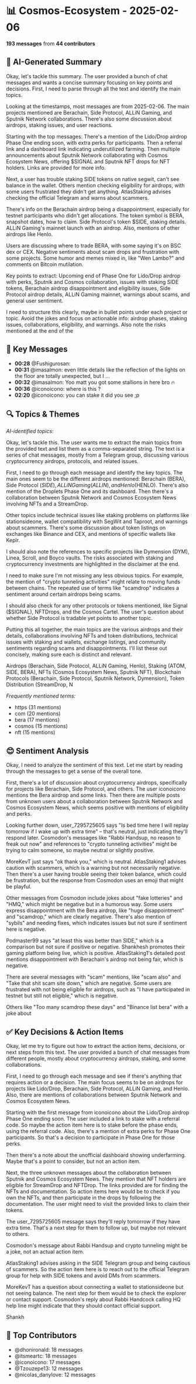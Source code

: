 # 📊 Cosmos-Ecosystem - 2025-02-06
**193 messages** from **44 contributors**

## 📝 AI-Generated Summary
<think>
Okay, let's tackle this summary. The user provided a bunch of chat messages and wants a concise summary focusing on key points and decisions. First, I need to parse through all the text and identify the main topics.

Looking at the timestamps, most messages are from 2025-02-06. The main projects mentioned are Berachain, Side Protocol, ALLiN Gaming, and Sputnik Network collaborations. There's also some discussion about airdrops, staking issues, and user reactions.

Starting with the top messages: There's a mention of the Lido/Drop airdrop Phase One ending soon, with extra perks for participants. Then a referral link and a dashboard link indicating underutilized farming. Then multiple announcements about Sputnik Network collaborating with Cosmos Ecosystem News, offering $SIGNAL and Sputnik NFT drops for NFT holders. Links are provided for more info.

Next, a user has trouble staking SIDE tokens on native segwit, can't see balance in the wallet. Others mention checking eligibility for airdrops, with some users frustrated they didn't get anything. AtlasStaking advises checking the official Telegram and warns about scammers.

There's info on the Berachain airdrop being a disappointment, especially for testnet participants who didn't get allocations. The token symbol is BERA, snapshot dates, how to claim. Side Protocol's token $SIDE, staking details. ALLiN Gaming's mainnet launch with an airdrop. Also, mentions of other airdrops like Henlo.

Users are discussing where to trade BERA, with some saying it's on BSC dex or CEX. Negative sentiments about scam drops and frustration with some projects. Some humor and memes mixed in, like "Wen Lambo?" and comments on Bitcoin mutilation.

Key points to extract: Upcoming end of Phase One for Lido/Drop airdrop with perks, Sputnik and Cosmos collaboration, issues with staking SIDE tokens, Berachain airdrop disappointment and eligibility issues, Side Protocol airdrop details, ALLiN Gaming mainnet, warnings about scams, and general user sentiment.

I need to structure this clearly, maybe in bullet points under each project or topic. Avoid the jokes and focus on actionable info: airdrop phases, staking issues, collaborations, eligibility, and warnings. Also note the risks mentioned at the end of the

## 💬 Key Messages
- **00:28** @Fushigurosan: 
- **00:31** @imasalmon: even little details like the reflection of the lights on the floor are totally unexpected, but I ...
- **00:32** @imasalmon: Yoo matt you got some stallions in here bro 🔥
- **00:36** @iconoicono: where is this ?
- **02:20** @iconoicono: you can stake it did you see ;p

## 🔍 Topics & Themes
*AI-identified topics:*
> <think>
Okay, let's tackle this. The user wants me to extract the main topics from the provided text and list them as a comma-separated string. The text is a series of chat messages, mostly from a Telegram group, discussing various cryptocurrency airdrops, protocols, and related issues.

First, I need to go through each message and identify the key topics. The main ones seem to be the different airdrops mentioned: Berachain (BERA), Side Protocol ($SIDE), ALLiN Gaming (ALLIN), and Henlo ($HENLO). There's also mention of the Droplets Phase One and its dashboard. Then there's a collaboration between Sputnik Network and Cosmos Ecosystem News involving NFTs and a StreamDrop. 

Other topics include technical issues like staking problems on platforms like stationsideone, wallet compatibility with SegWit and Taproot, and warnings about scammers. There's some discussion about token listings on exchanges like Binance and CEX, and mentions of specific wallets like Keplr. 

I should also note the references to specific projects like Dymension (DYM), Linea, Scroll, and Boyco vaults. The risks associated with staking and cryptocurrency investments are highlighted in the disclaimer at the end. 

I need to make sure I'm not missing any less obvious topics. For example, the mention of "crypto tunneling activities" might relate to moving funds between chains. The repeated use of terms like "scamdrop" indicates a sentiment around certain airdrops being scams. 

I should also check for any other protocols or tokens mentioned, like Signal ($SIGNAL), NFTDrops, and the Cosmos Cartel. The user's question about whether Side Protocol is tradable yet points to another topic. 

Putting this all together, the main topics are the various airdrops and their details, collaborations involving NFTs and token distributions, technical issues with staking and wallets, exchange listings, and community sentiments regarding scams and disappointments. I'll list these out concisely, making sure each is distinct and relevant.
</think>

Airdrops (Berachain, Side Protocol, ALLiN Gaming, Henlo), Staking (ATOM, SIDE, BERA), NFTs (Cosmos Ecosystem News, Sputnik NFT), Blockchain Protocols (Berachain, Side Protocol, Sputnik Network, Dymension), Token Distribution (StreamDrop, N

*Frequently mentioned terms:*
- https (31 mentions)
- com (20 mentions)
- bera (17 mentions)
- cosmos (15 mentions)
- nft (15 mentions)

## 😊 Sentiment Analysis
<think>
Okay, I need to analyze the sentiment of this text. Let me start by reading through the messages to get a sense of the overall tone. 

First, there's a lot of discussion about cryptocurrency airdrops, specifically for projects like Berachain, Side Protocol, and others. The user iconoicono mentions the Bera airdrop and some links. Then there are multiple posts from unknown users about a collaboration between Sputnik Network and Cosmos Ecosystem News, which seems positive with mentions of eligibility and perks.

Looking further down, user_7295725605 says "Is bed time here I will replay tomorrow if I wake up with extra time" – that's neutral, just indicating they'll respond later. Cosmodon's messages like "Rabbi Handsup, no reason to freak out now" and references to "crypto tunneling activities" might be trying to calm someone, so maybe neutral or slightly positive. 

MoreKevT just says "ok thank you," which is neutral. AtlasStaking1 advises caution with scammers, which is a warning but not necessarily negative. Then there's a user having trouble seeing their token balance, which could be frustration, but the response from Cosmodon uses an emoji that might be playful. 

Other messages from Cosmodon include jokes about "fake lotteries" and "HMQ," which might be negative but in a humorous way. Some users express disappointment with the Bera airdrop, like "huge disappointment" and "scamdrop," which are clearly negative. There's also mention of "sybils" and needing fixes, which indicates issues but not sure if sentiment here is negative.

Podmaster99 says "at least this was better than SIDE," which is a comparison but not sure if positive or negative. Shankhesh promotes their gaming platform being live, which is positive. AtlasStaking1's detailed post mentions disappointment with Berachain's airdrop not being fair, which is negative. 

There are several messages with "scam" mentions, like "scam also" and "Take that shit scam site down," which are negative. Some users are frustrated with not being eligible for airdrops, such as "I have participated in testnet but still not eligible," which is negative. 

Others like "Too many scamdrop these days" and "Binance list bera" with a joke about

## ✅ Key Decisions & Action Items
<think>
Okay, let me try to figure out how to extract the action items, decisions, or next steps from this text. The user provided a bunch of chat messages from different people, mostly about cryptocurrency airdrops, staking, and some collaborations. 

First, I need to go through each message and see if there's anything that requires action or a decision. The main focus seems to be on airdrops for projects like Lido/Drop, Berachain, Side Protocol, ALLiN Gaming, and Henlo. Also, there are mentions of collaborations between Sputnik Network and Cosmos Ecosystem News.

Starting with the first message from iconoicono about the Lido/Drop airdrop Phase One ending soon. The user included a link to stake with a referral code. So maybe the action item here is to stake before the phase ends, using the referral code. Also, there's a mention of extra perks for Phase One participants. So that's a decision to participate in Phase One for those perks.

Then there's a note about the unofficial dashboard showing underfarming. Maybe that's a point to consider, but not an action item. 

Next, the three unknown messages about the collaboration between Sputnik and Cosmos Ecosystem News. They mention that NFT holders are eligible for StreamDrop and NFTDrop. The links provided are for finding the NFTs and documentation. So action items here would be to check if you own the NFTs, and then participate in the drops by following the documentation. The user might need to visit the provided links to claim their tokens.

The user_7295725605 message says they'll reply tomorrow if they have extra time. That's a next step for them to follow up, but maybe not relevant to others.

Cosmodon's message about Rabbi Handsup and crypto tunneling might be a joke, not an actual action item.

AtlasStaking1 advises asking in the SIDE Telegram group and being cautious of scammers. So the action item here is to reach out to the official Telegram group for help with SIDE tokens and avoid DMs from scammers.

MoreKevT has a question about connecting a wallet to stationsideone but not seeing balance. The next step for them would be to check the explorer or contact support. Cosmodon's reply about Rabbi Handcock calling HQ help line might indicate that they should contact official support.

Shankh

## 👥 Top Contributors
- @dhonironald: 18 messages
- @itsmeartc: 18 messages
- @iconoicono: 17 messages
- @Tzouzepe13: 12 messages
- @nicoIas_danyIove: 12 messages